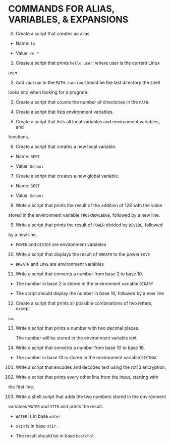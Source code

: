 # COMMANDS FOR ALIAS, VARIABLES, & EXPANSIONS



0. Create a script that creates an alias.



  * Name: `ls`

  * Value: `rm *`



1. Create a script that prints `hello user`, where user is the current Linux

user.



2. Add `/action` to the `PATH`. `/action` should be the last directory the shell

looks into when looking for a program.



3. Create a script that counts the number of directories in the `PATH`.



4. Create a script that lists environment variables.



5. Create a script that lists all local variables and environment variables, and

functions.



6. Create a script that creates a new local variable.



  * Name: `BEST`

  * Value: `School`



7. Create a script that creates a new global variable.



  * Name: `BEST`

  * Value: `School`



8. Write a script that prints the result of the addition of 128 with the value

stored in the environment variable `TRUEKNOWLEDGE`, followed by a new line.



9. Write a script that prints the result of `POWER` divided by `DIVIDE`, followed

by a new line.



  * `POWER` and `DIVIDE` are environment variables



10. Write a script that displays the result of `BREATH` to the power `LOVE`



  * `BREATH` and `LOVE` are environment variables

 

11. Write a script that converts a number from base 2 to base 10.



  * The number in base 2 is stored in the environment variable `BINARY`

  * The script should display the number in base 10, followed by a new line



 

12. Create a script that prints all possible combinations of two letters, except

`oo`.



13. Write a script that prints a number with two decimal places.

	The number will be stored in the environment variable `NUM`.


100. Write a script that converts a number from base 10 to base 16.



  * The number in base 10 is stored in the environment variable `DECIMAL`

  

101. Write a script that encodes and decodes text using the rot13 encryption.



102. Write a script that prints every other line from the input, starting with 

the first line.



103. Write a shell script that adds the two numbers stored in the environment

variables `WATER` and `STIR` and prints the result.



  * `WATER` is in base `water`

  * `STIR` is in base `stir.`

  * The result should be in base `bestchol`
